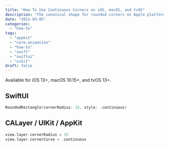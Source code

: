 ```yaml
---
title: "How To Use Continuous Corners on iOS, macOS, and tvOS"
description: "The canonical shape for rounded corners on Apple platforms."
date: "2021-03-05"
categories:
  - "how-to"
tags:
  - "appkit"
  - "core-animation"
  - "how-to"
  - "swift"
  - "swiftui"
  - "uikit"
draft: false
---
```


Available for iOS 13+, macOS 10.15+, and tvOS 13+.

## SwiftUI

```swift
RoundedRectangle(cornerRadius: 15, style: .continuous)
```

## CALayer / UIKit / AppKit

```swift
view.layer.cornerRadius = 15
view.layer.cornerCurve = .continuous
```